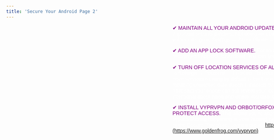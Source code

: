 ```yaml
---
title: 'Secure Your Android Page 2'
---
```


<div class="" markdown="1" style="height: 540px; width: 960px; background-image: url('/user/pages/16.one-sheets/01.Secure Your Android/12.secure-your-android-page-1/secureyourandroid.png'); background-repeat: norepeat norepeat; background-size: auto auto;" >

<div style="display: table;  width: 100%;">
	<div style="display: table-cell; width: 360px;">
    	 <!--- spacer div -->
	</div>
<div style="font-family:Arial; color:white; font-size:14px;  display: table-cell; width: 400px; " markdown="1"> 
<span style="color:purple">✔ MAINTAIN ALL YOUR ANDROID UPDATES.</span> These updates will have important security patches. Not doing an update can leave your device vulnerable, go to Settings → About Phone → Updates → Check for updates. 

<span style="color:purple">✔ ADD AN APP LOCK SOFTWARE.</span> For an added layer of protection we recommend Applock for Android. You can find this app at the Google Play store.

<span style="color:purple">✔ TURN OFF LOCATION SERVICES OF ALL BUT NECESSARY ACTIONS.</span> Go to Settings → Personal → Location. To reduce the risk of location tracking don’t have services running by default in the background, it will save battery power and reducing unwanted data streams initiated by applications and your mobile carrier. That said your phone can still reveal your location through triangulation so be intentional about when and where you take it. 

<span style="color:purple">✔ INSTALL VYPRVPN AND ORBOT/ORFOX APP ON YOUR PHONE TO PROTECT ACCESS.</span> This allows you to anonymize your network traffic and bypass filtering happening at your internet service provider. You can find this app at the Google Play store. Learn more at [https://www.goldenfrog.com/vyprvpn](https://www.goldenfrog.com/vyprvpn)
</div>
</div>